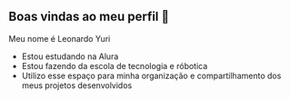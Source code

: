 ## Boas vindas ao meu perfil 💙

Meu nome é Leonardo Yuri

- Estou estudando na Alura
- Estou fazendo da escola de tecnologia e róbotica
- Utilizo esse espaço para minha organização e compartilhamento dos meus projetos desenvolvidos
